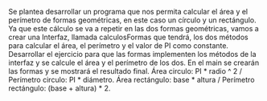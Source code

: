 Se plantea desarrollar un programa que nos permita calcular el área y el perímetro de formas
geométricas, en este caso un círculo y un rectángulo. Ya que este cálculo se va a repetir en las
dos formas geométricas, vamos a crear una Interfaz, llamada calculosFormas que tendrá, los
dos métodos para calcular el área, el perímetro y el valor de PI como constante.
Desarrollar el ejercicio para que las formas implementen los métodos de la interfaz y se
calcule el área y el perímetro de los dos. En el main se crearán las formas y se mostrará el
resultado final.
Área circulo: PI * radio ^ 2 / Perímetro circulo: PI * diámetro.
Área rectángulo: base * altura / Perímetro rectángulo: (base + altura) * 2.